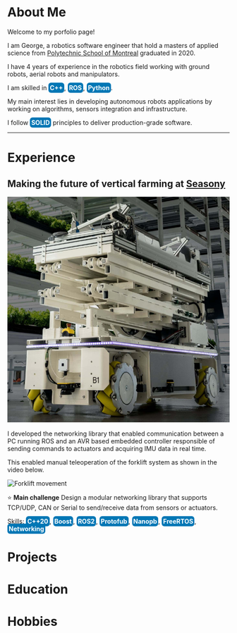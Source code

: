 # About Me

Welcome to my porfolio page!

I am George, a robotics software engineer that hold a masters of applied science from [Polytechnic School of Montreal](https://www.polymtl.ca/en) graduated in 2020. 

I have 4 years of experience in the robotics field working with ground robots, aerial robots and manipulators.

I am skilled in <span style="background-color: #0077B5; color: white; border-radius: 6px; padding: 3px 3px; font-weight: bold;">C++</span>, <span style="background-color: #0077B5; color: white; border-radius: 6px; padding: 3px 3px; font-weight: bold;">ROS</span>, <span style="background-color: #0077B5; color: white; border-radius: 6px; padding: 3px 3px; font-weight: bold;">Python</span>.

My main interest lies in developing autonomous robots applications by working on algorithms, sensors integration and infrastructure.

I follow <span style="background-color: #0077B5; color: white; border-radius: 6px; padding: 3px 3px; font-weight: bold;">SOLID</span> principles to deliver production-grade software.

***

# Experience

## Making the future of vertical farming at [Seasony](https://www.seasony.io/)

![Robotic Platform](watney.png)

I developed the networking library that enabled communication between a PC running ROS and an AVR based embedded controller responsible of sending commands to actuators and acquiring IMU data in real time.

This enabled manual teleoperation of the forklift system as shown in the video below.

![Forklift movement](forklift_video.gif)

<p>&#11088; <strong>Main challenge</strong> Design a modular networking library that supports TCP/UDP, CAN or Serial to send/receive data from sensors or actuators.</p>

Skills: <span style="background-color: #0077B5; color: white; border-radius: 6px; padding: 3px 3px; font-weight: bold;">C++20</span>, 
<span style="background-color: #0077B5; color: white; border-radius: 6px; padding: 3px 3px; font-weight: bold;">Boost</span>, 
<span style="background-color: #0077B5; color: white; border-radius: 6px; padding: 3px 3px; font-weight: bold;">ROS2</span>, 
<span style="background-color: #0077B5; color: white; border-radius: 6px; padding: 3px 3px; font-weight: bold;">Protofub</span>, 
<span style="background-color: #0077B5; color: white; border-radius: 6px; padding: 3px 3px; font-weight: bold;">Nanopb</span>, 
<span style="background-color: #0077B5; color: white; border-radius: 6px; padding: 3px 3px; font-weight: bold;">FreeRTOS</span>, 
<span style="background-color: #0077B5; color: white; border-radius: 6px; padding: 3px 3px; font-weight: bold;">Networking</span>

# Projects

# Education

# Hobbies

